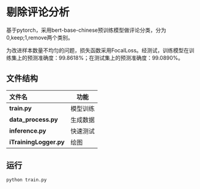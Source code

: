 # 剔除评论分析

基于pytorch，采用bert-base-chinese预训练模型做评论分类，分为0,keep;1,remove两个类别。

为改进样本数量不均匀的问题，损失函数采用FocalLoss。经测试，训练模型在训练集上的预测准确度：99.8618%；在测试集上的预测准确度：99.0890%。

## 文件结构

| 文件名                 | 功能     |
| :--------------------- | -------- |
| **train.py**           | 模型训练 |
| **data_process.py**    | 生成数据 |
| **inference.py**       | 快速测试 |
| **iTrainingLogger.py** | 绘图     |

## 运行
```
python train.py
```
